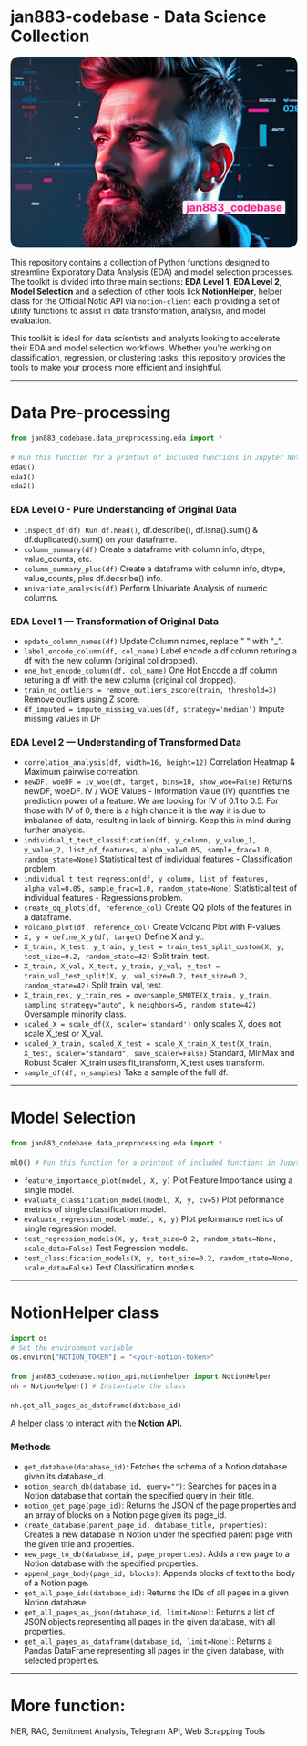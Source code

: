 # **jan883-codebase** - Data Science Collection
![jan883_codebase logo](https://github.com/janduplessis883/jan883-codebase/blob/master/images/logo2.png?raw=true)

This repository contains a collection of Python functions designed to streamline Exploratory Data Analysis (EDA) and model selection processes. The toolkit is divided into three main sections: **EDA Level 1**, **EDA Level 2**, **Model Selection** and a selection of other tools lick **NotionHelper**, helper class for the Official Notio API via `notion-client` each providing a set of utility functions to assist in data transformation, analysis, and model evaluation.

This toolkit is ideal for data scientists and analysts looking to accelerate their EDA and model selection workflows. Whether you're working on classification, regression, or clustering tasks, this repository provides the tools to make your process more efficient and insightful.

---
# Data Pre-processing
```python
from jan883_codebase.data_preprocessing.eda import *

# Run this function for a printout of included functions in Jupyter Notebook.
eda0()
eda1()
eda2()
```
### **EDA Level 0 - Pure Understanding of Original Data**

- `inspect_df(df) Run df.head()`, df.describe(), df.isna().sum() & df.duplicated().sum() on your dataframe.
- `column_summary(df)` Create a dataframe with column info, dtype, value_counts, etc.
- `column_summary_plus(df)` Create a dataframe with column info, dtype, value_counts, plus df.decsribe() info.
- `univariate_analysis(df)` Perform Univariate Analysis of numeric columns.

### **EDA Level 1 — Transformation of Original Data**

- `update_column_names(df)` Update Column names, replace " " with "_".
- `label_encode_column(df, col_name)` Label encode a df column returing a df with the new column (original col dropped).
- `one_hot_encode_column(df, col_name)` One Hot Encode a df column returing a df with the new column (original col dropped).
- `train_no_outliers = remove_outliers_zscore(train, threshold=3)` Remove outliers using Z score.
- `df_imputed = impute_missing_values(df, strategy='median')` Impute missing values in DF

### **EDA Level 2 — Understanding of Transformed Data**
- `correlation_analysis(df, width=16, height=12)` Correlation Heatmap & Maximum pairwise correlation.
- `newDF, woeDF = iv_woe(df, target, bins=10, show_woe=False)` Returns newDF, woeDF. IV / WOE Values - Information Value (IV) quantifies the prediction power of a feature. We are looking for IV of 0.1 to 0.5. For those with IV of 0, there is a high chance it is the way it is due to imbalance of data, resulting in lack of binning. Keep this in mind during further analysis.
- `individual_t_test_classification(df, y_column, y_value_1, y_value_2, list_of_features, alpha_val=0.05, sample_frac=1.0, random_state=None)` Statistical test of individual features - Classification problem.
- `individual_t_test_regression(df, y_column, list_of_features, alpha_val=0.05, sample_frac=1.0, random_state=None)` Statistical test of individual features - Regressions problem.
- `create_qq_plots(df, reference_col)` Create QQ plots of the features in a dataframe.
- `volcano_plot(df, reference_col)` Create Volcano Plot with P-values.
- `X, y = define_X_y(df, target)` Define X and y..
- `X_train, X_test, y_train, y_test = train_test_split_custom(X, y, test_size=0.2, random_state=42)` Split train, test.
- `X_train, X_val, X_test, y_train, y_val, y_test = train_val_test_split(X, y, val_size=0.2, test_size=0.2, random_state=42)` Split train, val, test.
- `X_train_res, y_train_res = oversample_SMOTE(X_train, y_train, sampling_strategy="auto", k_neighbors=5, random_state=42) `Oversample minority class.
- `scaled_X = scale_df(X, scaler='standard')` only scales X, does not scale X_test or X_val.
- `scaled_X_train, scaled_X_test = scale_X_train_X_test(X_train, X_test, scaler="standard", save_scaler=False)` Standard, MinMax and Robust Scaler. X_train uses fit_transform, X_test uses transform.
- `sample_df(df, n_samples)` Take a sample of the full df.
---
# Model Selection
```python
from jan883_codebase.data_preprocessing.eda import *

ml0() # Run this function for a printout of included functions in Jupyter Notebook.
```

- `feature_importance_plot(model, X, y)` Plot Feature Importance using a single model.
- `evaluate_classification_model(model, X, y, cv=5)` Plot peformance metrics of single classification model.
- `evaluate_regression_model(model, X, y)` Plot peformance metrics of single regression model.
- `test_regression_models(X, y, test_size=0.2, random_state=None, scale_data=False)` Test Regression models.
- `test_classification_models(X, y, test_size=0.2, random_state=None, scale_data=False)` Test Classification models.
---
# NotionHelper class

```python
import os
# Set the environment variable
os.environ["NOTION_TOKEN"] = "<your-notion-token>"

from jan883_codebase.notion_api.notionhelper import NotionHelper
nh = NotionHelper() # Instantiate the class

nh.get_all_pages_as_dataframe(database_id)
```
A helper class to interact with the **Notion API.**

### Methods

- `get_database(database_id)`: Fetches the schema of a Notion database given its database_id.
- `notion_search_db(database_id, query="")`: Searches for pages in a Notion database that contain the specified query in their title.
- `notion_get_page(page_id)`: Returns the JSON of the page properties and an array of blocks on a Notion page given its page_id.
- `create_database(parent_page_id, database_title, properties)`: Creates a new database in Notion under the specified parent page with the given title and properties.
- `new_page_to_db(database_id, page_properties)`: Adds a new page to a Notion database with the specified properties.
- `append_page_body(page_id, blocks)`: Appends blocks of text to the body of a Notion page.
- `get_all_page_ids(database_id)`: Returns the IDs of all pages in a given Notion database.
- `get_all_pages_as_json(database_id, limit=None)`: Returns a list of JSON objects representing all pages in the given database, with all properties.
- `get_all_pages_as_dataframe(database_id, limit=None)`: Returns a Pandas DataFrame representing all pages in the given database, with selected properties.
---
# More function:
NER, RAG, Semitment Analysis, Telegram API, Web Scrapping Tools
